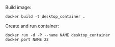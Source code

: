 Build image:

    docker build -t desktop_container .

Create and run container:

    docker run -d -P --name NAME desktop_container
    docker port NAME 22